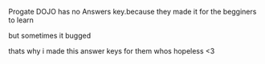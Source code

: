 Progate DOJO has no Answers key.because they made it for the begginers to learn

but sometimes it bugged

thats why i made this answer keys for them whos hopeless <3
